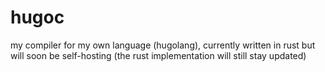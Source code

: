 # hugoc
my compiler for my own language (hugolang), currently written in rust but will soon be self-hosting (the rust implementation will still stay updated)
